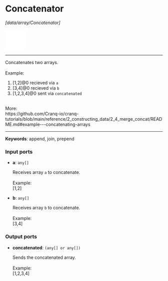 # Concatenator

_[data/array/Concatenator]_

![icon](</assets/icons/7341443a-8a0a-4a83-b302-effdb497c0f3.png>)

---

Concatenates two arrays.<br>
<br>
Example:<br>
1. [1,2]@0 recieved via `a`<br>
1. [3,4]@0 recieved via `b`<br>
3. [1,2,3,4]@0 sent via `concatenated`<br>
<br>
More:<br>
https://github.com/Cranq-io/cranq-tutorials/blob/main/reference/2_constructing_data/2_4_merge_concat/README.md#example---concatenating-arrays<br>

---

__Keywords__: append, join, prepend

### Input ports

* __a__: ` any[] `

    Receives array `a` to concatenate.<br>
    <br>
    Example:<br>
    [1,2]<br>


* __b__: ` any[] `

    Receives array `b` to concatenate.<br>
    <br>
    Example:<br>
    [3,4]<br>

### Output ports

* __concatenated__: ` (any[] or any[]) `

    Sends the concatenated array.<br>
    <br>
    Example:<br>
    [1,2,3,4]<br>


